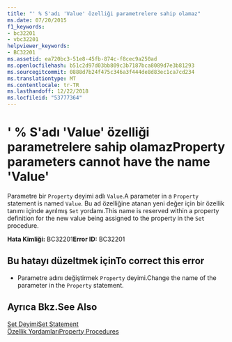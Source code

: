 ```yaml
---
title: "' % S'adı 'Value' özelliği parametrelere sahip olamaz"
ms.date: 07/20/2015
f1_keywords:
- bc32201
- vbc32201
helpviewer_keywords:
- BC32201
ms.assetid: ea720bc3-51e8-45fb-874c-f8cec9a250ad
ms.openlocfilehash: b51c2d97d03bb809c3b7187bca8089d7e3b81293
ms.sourcegitcommit: 0888d7b24f475c346a3f444de8d83ec1ca7cd234
ms.translationtype: MT
ms.contentlocale: tr-TR
ms.lasthandoff: 12/22/2018
ms.locfileid: "53777364"
---
```

# <a name="property-parameters-cannot-have-the-name-value"></a><span data-ttu-id="f198d-102">' % S'adı 'Value' özelliği parametrelere sahip olamaz</span><span class="sxs-lookup"><span data-stu-id="f198d-102">Property parameters cannot have the name 'Value'</span></span>
<span data-ttu-id="f198d-103">Parametre bir `Property` deyimi adlı `Value`.</span><span class="sxs-lookup"><span data-stu-id="f198d-103">A parameter in a `Property` statement is named `Value`.</span></span> <span data-ttu-id="f198d-104">Bu ad özelliğine atanan yeni değer için bir özellik tanımı içinde ayrılmış `Set` yordamı.</span><span class="sxs-lookup"><span data-stu-id="f198d-104">This name is reserved within a property definition for the new value being assigned to the property in the `Set` procedure.</span></span>  
  
 <span data-ttu-id="f198d-105">**Hata Kimliği:** BC32201</span><span class="sxs-lookup"><span data-stu-id="f198d-105">**Error ID:** BC32201</span></span>  
  
## <a name="to-correct-this-error"></a><span data-ttu-id="f198d-106">Bu hatayı düzeltmek için</span><span class="sxs-lookup"><span data-stu-id="f198d-106">To correct this error</span></span>  
  
-   <span data-ttu-id="f198d-107">Parametre adını değiştirmek `Property` deyimi.</span><span class="sxs-lookup"><span data-stu-id="f198d-107">Change the name of the parameter in the `Property` statement.</span></span>  
  
## <a name="see-also"></a><span data-ttu-id="f198d-108">Ayrıca Bkz.</span><span class="sxs-lookup"><span data-stu-id="f198d-108">See Also</span></span>  
 [<span data-ttu-id="f198d-109">Set Deyimi</span><span class="sxs-lookup"><span data-stu-id="f198d-109">Set Statement</span></span>](../../visual-basic/language-reference/statements/set-statement.md)  
 [<span data-ttu-id="f198d-110">Özellik Yordamları</span><span class="sxs-lookup"><span data-stu-id="f198d-110">Property Procedures</span></span>](../../visual-basic/programming-guide/language-features/procedures/property-procedures.md)
